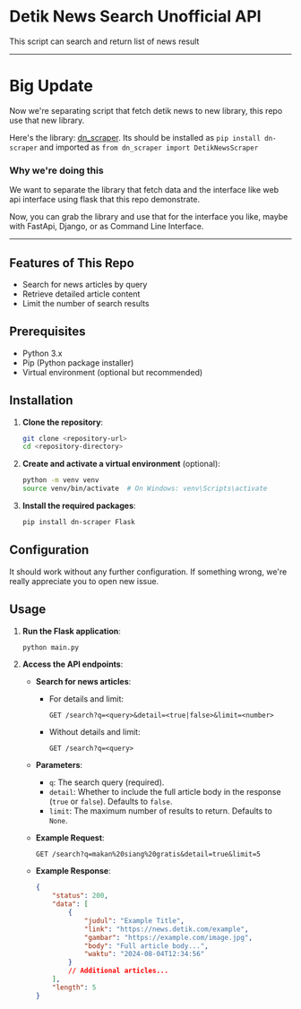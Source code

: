 # Detik News Search Unofficial API

This script can search and return list of news result

---

# Big Update

Now we're separating script that fetch detik news to new library, this repo use that new library.

Here's the library: [dn_scraper](https://pypi.org/project/dn-scraper/). Its should be installed as `pip install dn-scraper` and imported as `from dn_scraper import DetikNewsScraper`

### Why we're doing this

We want to separate the library that fetch data and the interface like web api interface using flask that this repo demonstrate.

Now, you can grab the library and use that for the interface you like, maybe with FastApi, Django, or as Command Line Interface.

---

## Features of This Repo

- Search for news articles by query
- Retrieve detailed article content
- Limit the number of search results

## Prerequisites

- Python 3.x
- Pip (Python package installer)
- Virtual environment (optional but recommended)

## Installation

1. **Clone the repository**:

    ```bash
    git clone <repository-url>
    cd <repository-directory>
    ```

2. **Create and activate a virtual environment** (optional):

    ```bash
    python -m venv venv
    source venv/bin/activate  # On Windows: venv\Scripts\activate
    ```

3. **Install the required packages**:

    ```bash
    pip install dn-scraper Flask
    ```

## Configuration

It should work without any further configuration. If something wrong, we're really appreciate you to open new issue.

## Usage

1. **Run the Flask application**:

    ```bash
    python main.py
    ```

2. **Access the API endpoints**:

    - **Search for news articles**:
        - For details and limit:
            ```http
            GET /search?q=<query>&detail=<true|false>&limit=<number>
            ```
        - Without details and limit:
            ```http
            GET /search?q=<query>
            ```

    - **Parameters**:
        - `q`: The search query (required).
        - `detail`: Whether to include the full article body in the response (`true` or `false`). Defaults to `false`.
        - `limit`: The maximum number of results to return. Defaults to `None`.

    - **Example Request**:

        ```
        GET /search?q=makan%20siang%20gratis&detail=true&limit=5
        ```

    - **Example Response**:

        ```json
        {
            "status": 200,
            "data": [
                {
                    "judul": "Example Title",
                    "link": "https://news.detik.com/example",
                    "gambar": "https://example.com/image.jpg",
                    "body": "Full article body...",
                    "waktu": "2024-08-04T12:34:56"
                }
                // Additional articles...
            ],
            "length": 5
        }
        ```
